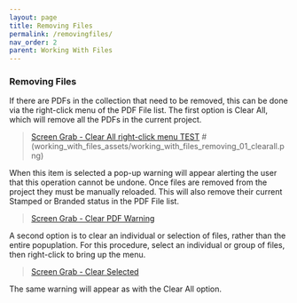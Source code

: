 ```yaml
---
layout: page
title: Removing Files
permalink: /removingfiles/
nav_order: 2
parent: Working With Files
---
```


### Removing Files

If there are PDFs in the collection that need to be removed, this can be done via the right-click menu of the PDF File list.  The first option is Clear All, which will remove all the PDFs in the current project.

> [Screen Grab - Clear All right-click menu TEST](working_with_files_assets/working_with_files_removing_01_clearall.png)
#(working_with_files_assets/working_with_files_removing_01_clearall.png)

When this item is selected a pop-up warning will appear alerting the user that this operation cannot be undone.  Once files are removed from the project they must be manually reloaded.  This will also remove their current Stamped or Branded status in the PDF File list.

> [Screen Grab - Clear PDF Warning](working_with_files_assets/working_with_files_removing_02_clearallwarning.png)

A second option is to clear an individual or selection of files, rather than the entire popuplation.  For this procedure, select an individual or group of files, then right-click to bring up the menu.

> [Screen Grab - Clear Selected](working_with_files_assets/working_with_files_removing_03_clearselected.png)

The same warning will appear as with the Clear All option.